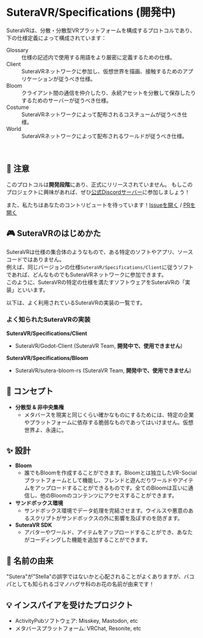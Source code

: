 # SuteraVR/Specifications (開発中)
SuteraVRは、分散・分散型VRプラットフォームを構成するプロトコルであり、下の仕様定義によって構成されています：
<dl>
<dt>Glossary</dt>
<dd>仕様の記述内で使用する用語をより厳密に定義するための仕様。</dd>
<dt>Client</dt>
<dd>SuteraVRネットワークに参加し、仮想世界を描画、接触するためのアプリケーションが従うべき仕様。</dd>
<dt>Bloom</dt>
<dd>クライアント間の通信を仲介したり、永続アセットを分散して保存したりするためのサーバーが従うべき仕様。</dd>
<dt>Costume</dt>
<dd>SuteraVRネットワークによって配布されるコスチュームが従うべき仕様。</dd>
<dt>World</dt>
<dd>SuteraVRネットワークによって配布されるワールドが従うべき仕様。</dd>
</dl>

<br />

## 🚨 注意

このプロトコルは**開発段階**にあり、正式にリリースされていません。
もしこのプロジェクトに興味があれば、ぜひ[公式Discordサーバー]((https://discord.gg/pTjBHkVQbT)!)に参加しましょう！

また、私たちはあなたのコントリビュートを待っています！[Issueを開く](https://github.com/SuteraVR/Specifications/issues/new/choose) / [PRを開く](https://github.com/SuteraVR/Specifications/compare)

## 🎮 SuteraVRのはじめかた
SuteraVRは仕様の集合体のようなもので、ある特定のソフトやアプリ、ソースコードではありません。  
例えば、同じバージョンの仕様`SuteraVR/Specifications/Client`に従うソフトであれば、どんなものでもSuteraVRネットワークに参加できます。  
このように、SuteraVRの特定の仕様を満たすソフトウェアをSuteraVRの「実装」といいます。

以下は、よく利用されているSuteraVRの実装の一覧です。

### よく知られたSuteraVRの実装
**SuteraVR/Specifications/Client**
  - SuteraVR/Godot-Client (SuteraVR Team, **開発中で、使用できません**)

**SuteraVR/Specifications/Bloom**
  - SuteraVR/sutera-bloom-rs (SuteraVR Team, **開発中で、使用できません**)

## 🧭 コンセプト

- **分散型 & 非中央集権**
  - メタバースを現実と同じくらい確かなものにするためには、特定の企業やプラットフォームに依存する脆弱なものであってはいけません。仮想世界よ、永遠に。
 
## ✨ 設計

- **Bloom**
  - 誰でもBloomを作成することができます。Bloomとは独立したVR-Socialプラットフォームとして機能し、フレンドと遊んだりワールドやアイテムをアップロードすることができるものです。全てのBloomは互いに通信し、他のBloomのコンテンツにアクセスすることができます。
- **サンドボックス環境**
  - サンドボックス環境でデータ処理を完結させます。ウイルスや悪意のあるスクリプトがサンドボックスの外に影響を及ぼすのを防ぎます。
- **SuteraVR SDK**
  - アバターやワールド、アイテムをアップロードすることができ、あなたがコーディングした機能を追加することができます。

## 🌼 名前の由来

"Sutera"が"Stella"の誤字ではないかと心配されることがよくありますが、バコパとしても知られるゴマノハグサ科のお花の名前が由来です！

## 💡 インスパイアを受けたプロジクト

- ActivityPubソフトウェア: Misskey, Mastodon, etc
- メタバースプラットフォーム: VRChat, Resonite, etc
